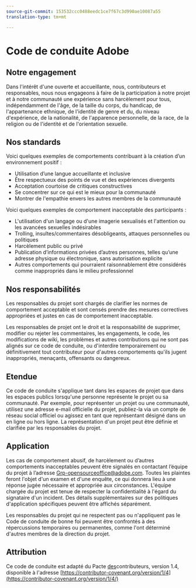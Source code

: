 ```yaml
---
source-git-commit: 153532ccc0488eedc1ce7f67c3d990ae10087a55
translation-type: tm+mt

---
```

# Code de conduite Adobe

## Notre engagement

Dans l&#39;intérêt d&#39;une  ouverte et accueillante, nous, contributeurs et responsables, nous nous engageons à faire de la participation à notre projet et à notre communauté une expérience sans harcèlement pour tous, indépendamment de l&#39;âge, de la taille du corps, du handicap, de l&#39;appartenance ethnique, de l&#39;identité de genre et du, du niveau d&#39;expérience, de la nationalité, de l&#39;apparence personnelle, de la race, de la religion ou de l&#39;identité et de l&#39;orientation sexuelle.

## Nos standards

Voici quelques exemples de comportements contribuant à la création d’un environnement positif :

* Utilisation d’une langue accueillante et inclusive
* Être respectueux des points de vue et des expériences divergents
* Acceptation courtoise de critiques constructives
* Se concentrer sur ce qui est le mieux pour la communauté
* Montrer de l&#39;empathie envers les autres membres de la communauté

Voici quelques exemples de comportement inacceptable des participants :

* L&#39;utilisation d&#39;un langage ou d&#39;une imagerie sexualisés et l&#39;attention ou les avancées sexuelles indésirables
* Trolling, insultes/commentaires désobligeants, attaques personnelles ou politiques
* Harcèlement public ou privé
* Publication d’informations privées d’autres personnes, telles qu’une adresse physique ou électronique, sans autorisation explicite
* Autres comportements qui pourraient raisonnablement être considérés comme inappropriés dans le milieu professionnel

## Nos responsabilités

Les responsables du projet sont chargés de clarifier les normes de comportement acceptable et sont censés prendre des mesures correctives appropriées et justes en cas de comportement inacceptable.

Les responsables de projet ont le droit et la responsabilité de supprimer, modifier ou rejeter les commentaires, les engagements, le code, les modifications de wiki, les problèmes et autres contributions qui ne sont pas alignés sur ce code de conduite, ou d&#39;interdire temporairement ou définitivement tout contributeur pour d&#39;autres comportements qu&#39;ils jugent inappropriés, menaçants, offensants ou dangereux.

## Etendue

Ce code de conduite s&#39;applique tant dans les espaces de projet que dans les espaces publics lorsqu&#39;une personne représente le projet ou sa communauté. Par exemple, pour représenter un projet ou une communauté, utilisez une adresse e-mail officielle du projet, publiez-la via un compte de réseau social officiel ou agissez en tant que représentant désigné dans un  en ligne ou hors ligne. La représentation d&#39;un projet peut être définie et clarifiée par les responsables du projet.

## Application

Les cas de comportement abusif, de harcèlement ou d’autres comportements inacceptables peuvent être signalés en contactant l’équipe du projet à l’adresse Grp-opensourceoffice@adobe.com. Toutes les plaintes feront l&#39;objet d&#39;un examen et d&#39;une enquête, ce qui donnera lieu à une réponse jugée nécessaire et appropriée aux circonstances. L&#39;équipe chargée du projet est tenue de respecter la confidentialité à l&#39;égard du signataire d&#39;un incident.
Des détails supplémentaires sur des politiques d&#39;application spécifiques peuvent être affichés séparément.

Les responsables du projet qui ne respectent pas ou n&#39;appliquent pas le Code de conduite de bonne foi peuvent être confrontés à des répercussions temporaires ou permanentes, comme l&#39;ont déterminé d&#39;autres membres de la direction du projet.

## Attribution

Ce code de conduite est adapté du Pacte [des](https://contributor-covenant.org)contributeurs, version 1.4, disponible à l&#39;adresse [https://contributor-covenant.org/version/1/4](https://contributor-covenant.org/version/1/4/)
